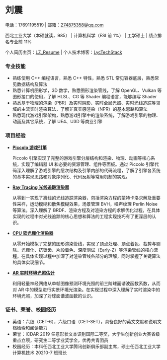# 刘震

电话：17691195519 | 邮箱：274875358@qq.com

西北工业大学（本硕就读，985） | 计算机科学（ESI 前 1%） | 工学硕士 | 绩点排名专业前 11%

个人简历主页：[LZ_Resume](https://lz328.github.io/LZ_Resume.github.io/) | 个人技术博客：[LycTechStack](https://lz328.github.io/LycTechStack.github.io/)

### 专业技能

- 熟练使用 C++ 编程语言，熟悉 C++ 特性，熟悉 STL 常见容器底层，熟悉常见数据结构及算法
- 熟悉计算机图形学，3D 数学，熟悉图形渲染管线，了解 OpenGL、Vulkan 等图形接口的使用，了解 HLSL、CG 等 Shader 编程语言，能够编写 Shader
- 熟悉基于物理的渲染（PBR）及实时阴影、实时全局光照、实时光线追踪等领域的主流实时渲染算法，了解非真实感渲染（NPR）的基本思路和算法
- 熟悉现代游戏引擎架构，熟悉游戏引擎中的渲染系统，了解游戏引擎的物理、动画及其它系统，了解 UE4、U3D 等商业引擎

### 项目经验

- [**Piccolo 游戏引擎**](https://lz328.github.io/LZ_Resume.github.io/#Piccolo-游戏引擎)

  Piccolo 引擎实现了完整的游戏引擎分层结构和渲染、物理、动画等核心系统，实现了编辑器 UI 和必要的资源管理、组件等面板。通过 Piccolo 引擎代码深入理解了游戏引擎的层次结构及引擎内部的代码流程，了解了引擎各系统的基本实现思路和对象序列化、代码反射等常用机制的实现。

- [**Ray Tracing 光线追踪渲染器**](https://lz328.github.io/LZ_Resume.github.io/#Ray-Tracing-光线追踪渲染器)

  从零到一实现了离线的光线追踪渲染器，包括渲染方程的蒙特卡洛求解及重要性采样，运动模糊和散焦模糊效果，场景管理 BVH，噪声纹理 Perlin Noise 等算法。深入理解了 BRDF、渲染方程及对渲染方程的求解优化过程，在具体实现的过程中对光线追踪的核心思想和算法的工程实现技巧有了更深层的认识。

- [**CPU 软光栅化渲染器**](https://lz328.github.io/LZ_Resume.github.io/#CPU-软光栅化渲染器)

  从零开始模拟了完整的图形渲染管线，实现了顶点处理、顶点着色、裁剪与剔除、光栅化、抗锯齿、片段着色、深度测试（Early-Z）等渲染管线的核心流程。在具体实现过程中加深了对渲染管线各部分的理解，同时掌握了关键算法的具体实现细节。

- [**AR 实时环境光照估计**](https://lz328.github.io/LZ_Resume.github.io/#AR-实时环境光照估计)

  利用轻量神经网络从单帧图像预测环境光照的前三阶球面谐波函数系数，从而对 AR 中的模型进行实景环境光渲染。在实现过程中深入理解了实时渲染中的环境光照，加深了对球面谐波函数的认识。

### 证书、荣誉、校园经历

- 英语：六级（CET-6），六级口语（CET-SET），具备良好的英文文献和说明文档检索和阅读能力
- 荣誉：ICDAR 2019 任意形状文本识别国际二等奖，大学生创新创业大赛省级重点立项，研究生二等学业奖学金，优秀共青团员
- 校园经历：本科任西北工业大学腾讯创新俱乐部副主席，硕士任西北工业大学计算机技术 20210-7 班班长